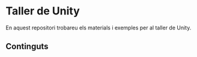 # Taller de Unity

En aquest repositori trobareu els materials i exemples per al taller de Unity.

## Continguts

